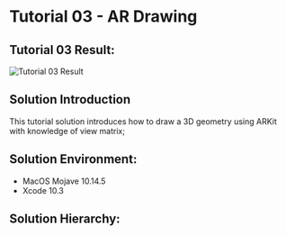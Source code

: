 Tutorial 03 - AR Drawing
====================

## Tutorial 03 Result:
![Tutorial 03 Result](https://github.com/jingyangcarl/ARKitTutorial/blob/master/Tutorial03_ARDrawing/Tutorial03_ARDrawing/result.gif)

## Solution Introduction
This tutorial solution introduces how to draw a 3D geometry using ARKit with knowledge of view matrix;

## Solution Environment:
* MacOS Mojave 10.14.5
* Xcode 10.3

## Solution Hierarchy:
